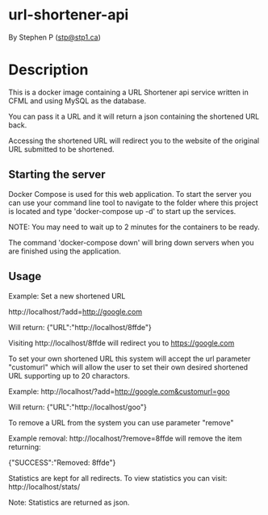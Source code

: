 # url-shortener-api 
By Stephen P (stp@stp1.ca)

# Description
This is a docker image containing a URL Shortener api service written in CFML and using MySQL as the database. 

You can pass it a URL and it will return a json containing the shortened URL back. 

Accessing the shortened URL will redirect you to the website of the original URL submitted to be shortened. 


## Starting the server
Docker Compose is used for this web application. To start the server you can use your command line tool to navigate to the folder where this project is located and type 'docker-compose up -d' to start up the services. 

NOTE: You may need to wait up to 2 minutes for the containers to be ready. 

The command  'docker-compose down' will bring down servers when you are finished using the application.

## Usage

Example: 
Set a new shortened URL

http://localhost/?add=http://google.com

Will return:
 {"URL":"http://localhost/8ffde"} 

 Visiting http://localhost/8ffde will redirect you to https://google.com

To set your own shortened URL this system will accept the url parameter "customurl" which will allow the user to set their own desired shortened URL supporting up to 20 charactors. 

Example: 
http://localhost/?add=http://google.com&customurl=goo 

Will return: 
{"URL":"http://localhost/goo"} 


 To remove a URL from the system you can use parameter "remove"

 Example removal: 
 http://localhost/?remove=8ffde will remove the item returning: 

{"SUCCESS":"Removed: 8ffde"} 

Statistics are kept for all redirects. To view statistics you can visit: 
http://localhost/stats/

Note: Statistics are returned as json.